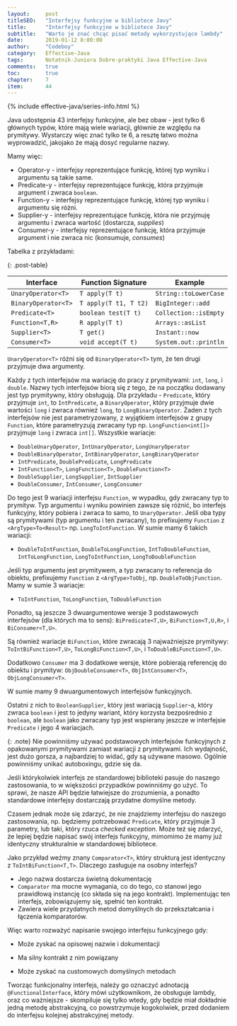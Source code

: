 ```yaml
---
layout:     post
titleSEO:	"Interfejsy funkcyjne w bibliotece Javy"
title:      "Interfejsy funkcyjne w bibliotece Javy"
subtitle:   "Warto je znać chcąc pisać metody wykorzystujące lambdy"
date:       2019-01-12 8:00:00
author:     "Codeboy"
category:   Effective-Java
tags:	    Notatnik-Juniora Dobre-praktyki Java Effective-Java
comments:   true
toc:        true
chapter:    7
item:       44
---
```


{% include effective-java/series-info.html %}

Java udostępnia 43 interfejsy funkcyjne, ale bez obaw - jest tylko 6 głównych typów, które mają wiele wariacji, głównie ze względu na prymitywy. Wystarczy więc znać tylko te 6, a resztę łatwo można wyprowadzić, jakojako że mają dosyć regularne nazwy.

Mamy więc:

- Operator-y - interfejsy reprezentujące funkcję, której typ wyniku i argumentu są takie same.
- Predicate-y - interfejsy reprezentujące funkcję, która przyjmuje argument i zwraca `boolean`.
- Function-y - interfejsy reprezentujące funkcję, której typ wyniku i argumentu się różni.
- Supplier-y - interfejsy reprezentujące funkcję, która nie przyjmuję argumentu i zwraca wartość (dostarcza, *supplies*)
- Consumer-y - interfejsy reprezentujące funkcję, która przyjmuje argument i nie zwraca nic (konsumuje, *consumes*)

Tabelka z przykładami:

{: .post-table}

| Interface           | Function Signature    | Example               |
|---------------------|-----------------------|-----------------------|
| `UnaryOperator<T>`  | `T apply(T t)`        | `String::toLowerCase` |
| `BinaryOperator<T>` | `T apply(T t1, T t2)` | `BigInteger::add`     |
| `Predicate<T>`      | `boolean test(T t)`   | `Collection::isEmpty` |
| `Function<T,R>`     | `R apply(T t)`        | `Arrays::asList`      |
| `Supplier<T>`       | `T get()`             | `Instant::now`        |
| `Consumer<T>`       | `void accept(T t)`    | `System.out::println` |

`UnaryOperator<T>` różni się od `BinaryOperator<T>` tym, że ten drugi przyjmuje dwa argumenty.

Każdy z tych interfejsów ma wariację do pracy z prymitywami: `int`, `long`, i `double`. Nazwy tych interfejsów biorą się z tego, że na początku dodawany jest typ prymitywny, który obsługują. Dla przykładu - `Predicate`, który przyjmuje `int`, to `IntPredicate`, a `BinaryOperator`, który przyjmuje dwie wartości `long` i zwraca również `long`, to `LongBinaryOperator`. Żaden z tych interfejsów nie jest parametryzowany, z wyjątkiem interfejsów z grupy `Function`, które parametryzują zwracany typ np. `LongFunction<int[]>` przyjmuje `long` i zwraca `int[]`. Wszystkie wariacje:

- `DoubleUnaryOperator`, `IntUnaryOperator`, `LongUnaryOperator`
- `DoubleBinaryOperator`, `IntBinaryOperator`, `LongBinaryOperator`
- `IntPredicate`, `DoublePredicate`, `LongPredicate`
- `IntFunction<T>`, `LongFunction<T>`, `DoubleFunction<T>`
- `DoubleSupplier`, `LongSupplier`, `IntSupplier`
- `DoubleConsumer`, `IntConsumer`, `LongConsumer`

Do tego jest 9 wariacji interfejsu `Function`, w wypadku, gdy zwracany typ to prymityw. Typ argumentu i wyniku powinien zawsze się różnić, bo interfejs funkcyjny, który pobiera i zwraca to samo, to `UnaryOperator`. Jeśli oba typy są prymitywami (typ argumentu i ten zwracany), to prefixujemy `Function` z `<ArgType>To<Result>` np. `LongToIntFunction`. W sumie mamy 6 takich wariacji:

- `DoubleToIntFunction`, `DoubleToLongFunction`, `IntToDoubleFunction`, `IntToLongFunction`, `LongToIntFunction`, `LongToDoubleFunction`

Jeśli typ argumentu jest prymitywem, a typ zwracany to referencja do obiektu, prefixujemy `Function` z `<ArgType>ToObj`, np. `DoubleToObjFunction`. Mamy w sumie 3 wariacje:

- `ToIntFunction`, `ToLongFunction`, `ToDoubleFunction`

Ponadto, są jeszcze 3 dwuargumentowe wersje 3 podstawowych interfejsów (dla których ma to sens): `BiPredicate<T,U>`, `BiFunction<T,U,R>`, i `BiConsumer<T,U>`.

Są również wariacje `BiFunction`, które zwracają 3 najważniejsze prymitywy: `ToIntBiFunction<T,U>`, `ToLongBiFunction<T,U>`, i `ToDoubleBiFunction<T,U>`.

Dodatkowo `Consumer` ma 3 dodatkowe wersje, które pobierają referencję do obiektu i prymityw: `ObjDoubleConsumer<T>`, `ObjIntConsumer<T>`, `ObjLongConsumer<T>`.

W sumie mamy 9 dwuargumentowych interfejsów funkcyjnych.

Ostatni z nich to `BooleanSupplier`, który jest wariacją `Supplier`-a, który zwraca `boolean` i jest to jedyny wariant, który korzysta bezpośrednio z `boolean`, ale `boolean` jako zwracany typ jest wspierany jeszcze w interfejsie `Predicate` i jego 4 wariacjach.

{: .note}
Nie powinniśmy używać podstawowych interfejsów funkcyjnych z opakowanymi prymitywami zamiast wariacji z prymitywami. Ich wydajność, jest dużo gorsza, a najbardziej to widać, gdy są używane masowo. Ogólnie powinniśmy unikać autoboxingu, gdzie się da.

Jeśli którykolwiek interfejs ze standardowej biblioteki pasuje do naszego zastosowania, to w większości przypadków powinniśmy go użyć. To sprawi, że nasze API będzie łatwiejsze do zrozumienia, a ponadto standardowe interfejsy dostarczają przydatne domyślne metody.

Czasem jednak może się zdarzyć, że nie znajdziemy interfejsu do naszego zastosowania, np. będziemy potrzebować `Predicate`, który przyjmuje 3 parametry, lub taki, który rzuca *checked exception*. Może też się zdarzyć, że lepiej będzie napisać swój interfejs funkcyjny, mimomimo że mamy już identyczny strukturalnie w standardowej bibliotece.

Jako przykład weźmy znany `Comparator<T>`, który strukturą jest identyczny z `ToIntBiFunction<T,T>`. Dlaczego zasługuje na osobny interfejs?

- Jego nazwa dostarcza świetną dokumentację
- `Comparator` ma mocne wymagania, co do tego, co stanowi jego prawidłową instancję (co składa się na jego kontrakt). Implementując ten interfejs, zobowiązujemy się, spełnić ten kontrakt.
- Zawiera wiele przydatnych metod domyślnych do przekształcania i łączenia komparatorów.

Więc warto rozważyć napisanie swojego interfejsu funkcyjnego gdy:

- Może zyskać na opisowej nazwie i dokumentacji

- Ma silny kontrakt z nim powiązany

- Może zyskać na customowych domyślnych metodach

Tworząc funkcjonalny interfejs, należy go oznaczyć adnotacją `@FunctionalInterface`, który mówi użytkownikom, że obsługuje lambdy, oraz co ważniejsze - skompiluje się tylko wtedy, gdy będzie miał dokładnie jedną metodę abstrakcyjną, co powstrzymuje kogokolwiek, przed dodaniem do interfejsu kolejnej abstrakcyjnej metody.